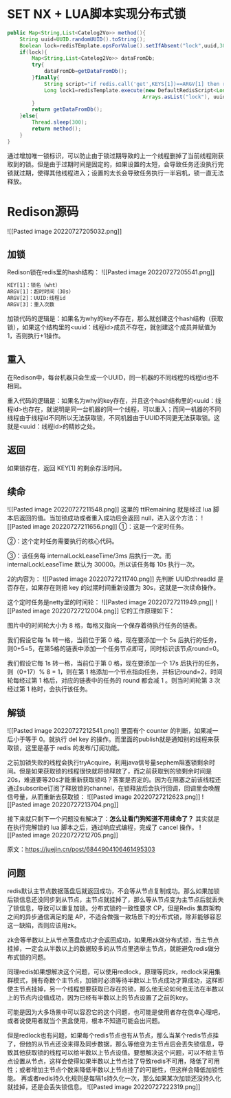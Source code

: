 # SET NX + LUA脚本实现分布式锁
```java
public Map<String,List<Catelog2Vo>> method(){
    String uuid=UUID.randomUUID().toString();
    Boolean lock=redisTEmplate.opsForValue().setIfAbsent("lock",uuid,300,TimeUnit.SECONDS);
    if(lock){
        Map<String,List<Catelog2Vo>> dataFromDb;
        try{
            dataFromDb=getDataFromDb();
        }finally{
            String script="if redis.call('get',KEYS[1])==ARGV[1] then return redis.call('del',KEYS[1]) else return 0 end";
            Long lock1=redisTemplate.execute(new DefaultRedisScript<Long>(script,Long.class),
                                            Arrays.asList("lock"), uuid);
        }
        return getDataFromDb();
    }else{
        Thread.sleep(300);
        return method();
    }
}
```
通过增加唯一锁标识，可以防止由于锁过期导致的上一个线程删掉了当前线程刚获取到的锁。但是由于过期时间是固定的，如果设置的太短，会导致任务还没执行完锁就过期，使得其他线程进入；设置的太长会导致任务执行一半宕机，锁一直无法释放。

# Redison源码
![[Pasted image 20220727205032.png]]
## 加锁
Redison锁在redis里的hash结构：
![[Pasted image 20220727205541.png]]
```xml
KEY[1]：锁名（wht）
ARGV[1]：超时时间（30s）
ARGV[2]：UUID:线程id
ARGV[3]：重入次数
```
加锁代码的逻辑是：如果名为why的key不存在，那么就创建这个hash结构（获取锁），如果这个结构里的<uuid：线程id>成员不存在，就创建这个成员并赋值为1，否则执行+1操作。

## 重入
在Redison中，每台机器只会生成一个UUID，同一机器的不同线程的线程id也不相同。

重入代码的逻辑是：如果名为why的key存在，并且这个hash结构里的<uuid：线程id>也存在，就说明是同一台机器的同一个线程，可以重入；而同一机器的不同线程由于线程id不同所以无法获取锁，不同机器由于UUID不同更无法获取锁。这就是<uuid：线程id>的精妙之处。

## 返回
如果锁存在，返回 KEY[1] 的剩余存活时间。

## 续命
![[Pasted image 20220727211548.png]]
这里的 ttlRemaining 就是经过 lua 脚本后返回的值。当加锁成功或者重入成功后会返回 null，进入这个方法：
![[Pasted image 20220727211656.png]]
①：这是一个定时任务。

②：这个定时任务需要执行的核心代码。

③：该任务每 internalLockLeaseTime/3ms 后执行一次。而 internalLockLeaseTime 默认为 30000。所以该任务每 10s 执行一次。

2的内容为：
![[Pasted image 20220727211740.png]]
先判断 UUID:threadId 是否存在，如果存在则把 key 的过期时间重新设置为 30s，这就是一次续命操作。

这个定时任务是netty里的时间轮：
![[Pasted image 20220727211949.png]]
![[Pasted image 20220727212004.png]]
它的工作原理如下：

图片中的时间轮大小为 8 格，每格又指向一个保存着待执行任务的链表。

我们假设它每 1s 转一格，当前位于第 0 格，现在要添加一个 5s 后执行的任务，则0+5=5，在第5格的链表中添加一个任务节点即可，同时标识该节点round=0。

我们假设它每 1s 转一格，当前位于第 0 格，现在要添加一个 17s 后执行的任务，则（0+17）% 8 = 1，则在第 1 格添加一个节点指向任务，并标记round=2，时间轮每经过第 1 格后，对应的链表中的任务的 round 都会减 1 。则当时间轮第 3 次经过第 1 格时，会执行该任务。

## 解锁
![[Pasted image 20220727212541.png]]
里面有个 counter 的判断，如果减一后小于等于 0。就执行 del key 的操作。而里面的publish就是通知别的线程来获取锁，这里是基于 redis 的发布/订阅功能。

之前加锁失败的线程会执行tryAcquire，利用java信号量sephem阻塞锁剩余时间。但是如果获取锁的线程很快就将锁释放了，而之前获取到的锁剩余时间是20s，难道要等20s才能重新获取锁吗？答案是否定的。因为在阻塞之前该线程还通过subscribe订阅了释放锁的channel，在锁释放后会执行回调，回调里会唤醒信号量，从而重新去获取锁：
![[Pasted image 20220727212623.png]]
![[Pasted image 20220727213704.png]]

接下来就只剩下一个问题没有解决了：**怎么让看门狗知道不用续命了？**
其实就是在执行完解锁的 lua 脚本之后，通过响应式编程，完成了 cancel 操作。
![[Pasted image 20220727212705.png]]

原文：https://juejin.cn/post/6844904106461495303

## 问题
redis默认主节点数据落盘后就返回成功，不会等从节点复制成功。那么如果加锁后锁信息还没同步到从节点，主节点就挂掉了，那么等从节点变为主节点后就丢失了锁信息，导致可以重复加锁。分布式锁的一致性要求 CP，但是Redis 集群架构之间的异步通信满足的是 AP，不适合做强一致场景下的分布式锁，除非能够容忍这一缺陷，否则应该用zk。

zk会等半数以上从节点落盘成功才会返回成功，如果用zk做分布式锁，当主节点挂掉，一定会从半数以上的数据较多的从节点里选举主节点，就能避免redis做分布式锁的问题。

同理redis如果想解决这个问题，可以使用redlock，原理等同zk，redlock采用集群模式，拥有奇数个主节点，加锁时必须等待半数以上节点成功才算成功，这样即使主节点挂掉，另一个线程想要获取已存在的锁，那么他无论如何也无法在半数以上的节点内设值成功，因为已经有半数以上的节点设置了之前的key。

可能是因为大多场景中可以容忍它的这个问题，也可能是使用者存在侥幸心理吧，或者说使用者就当个黑盒使用，根本不知道可能会出问题。

但是redlock也有问题，如果每个redis节点也有从节点，那么当某个redis节点挂了，但他的从节点还没来得及同步数据，那么等他变为主节点后会丢失锁信息，导致其他获取锁的线程可以给半数以上节点设值。要想解决这个问题，可以不给主节点设置从节点，这样会使得如果半数以上节点挂了导致redis不可用，降低了可用性；或者增加主节点个数来降低半数以上节点挂了的可能性，但这样会降低加锁性能。
再或者redis持久化规则是每隔1s持久化一次，那么如果某次加锁还没持久化就挂掉，还是会丢失锁信息。
![[Pasted image 20220727222319.png]]



